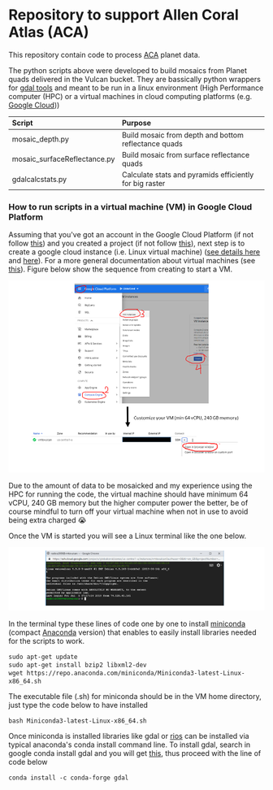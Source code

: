 # **Repository to support Allen Coral Atlas (ACA)**

This repository contain code to process [ACA](https://allencoralatlas.org/) planet data.

The python scripts above were developed to build mosaics from Planet quads delivered in the Vulcan bucket. They are bassically python wrappers 
for [gdal tools](https://gdal.org/) and meant to be run in a linux environment (High Performance 
computer (HPC) or a virtual machines in cloud computing platforms (e.g. [Google Cloud](https://cloud.google.com/)))



| Script        | Purpose           |
|:------------- |:-------------|  
|mosaic_depth.py|Build mosaic from depth and bottom reflectance quads| 
|mosaic_surfaceReflectance.py|Build mosaic from surface reflectance quads|  
|gdalcalcstats.py|Calculate stats and pyramids efficiently for big raster|

### **How to run scripts in a virtual machine (VM) in Google Cloud Platform**

Assuming that you've got an account in the Google Cloud Platform 
(if not follow [this](https://cloud.google.com/billing/docs/how-to/manage-billing-account))
and you created a project (if not follow
 [this](https://cloud.google.com/resource-manager/docs/creating-managing-projects)), next step 
 is to create a google cloud instance (i.e. Linux virtual machine) 
 ([see details here](https://cloud.google.com/compute/docs/quickstart-linux) and 
 [here](https://cloud.google.com/compute/docs/instances/create-start-instance)). For a more general documentation
 about virtual machines (see [this](https://cloud.google.com/compute/docs/instances/)). Figure below
 show the sequence from creating to start a VM.
 
 
 ![FlowchartVM](https://github.com/RSRCsupport/AllenCoralAtlas/blob/master/FlowChartVM.png)
 
 
 Due to the amount of data to be mosaicked and my experience using the HPC for running the code, 
 the virtual machine should have minimum 64 vCPU, 240 GB memory but the higher computer power
 the better, be of course mindful to turn off your virtual machine when not in use to avoid being 
 extra charged :sob:
 
 Once the VM is started you will see a Linux terminal like the one below. 

 ![VMTerminal](https://github.com/RSRCsupport/AllenCoralAtlas/blob/master/VMlinuxterm.png)
 
 In the terminal type these lines of code one by one to install [miniconda](https://conda.io/en/latest/miniconda.html) 
 (compact [Anaconda](https://www.anaconda.com/) version) that enables to easily install 
 libraries needed for the scripts to work.
 
 ````
 sudo apt-get update
 sudo apt-get install bzip2 libxml2-dev
 wget https://repo.anaconda.com/miniconda/Miniconda3-latest-Linux-x86_64.sh
 ````
 
 The executable file (.sh) for miniconda should be in the VM home directory, just type the code below to have installed
 
 ````
 bash Miniconda3-latest-Linux-x86_64.sh
 ````
  Once miniconda is installed libraries like gdal or [rios](http://www.rioshome.org/en/latest/) can be installed via
  typical anaconda's conda install command line. To install gdal, search in google conda install gdal 
  and you will get [this](https://anaconda.org/conda-forge/gdal), thus proceed with the line of code below
  
  ```` 
  conda install -c conda-forge gdal
  ````
 
 
 
 
 
  
 
 